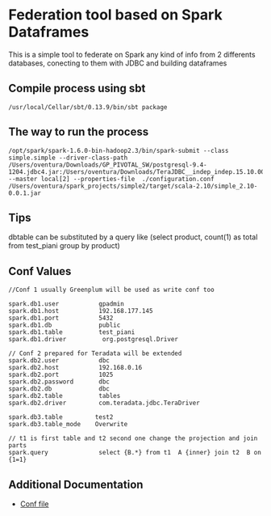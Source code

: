 # Federation tool based on Spark Dataframes
This is a simple tool to federate on Spark any kind of info from 2 differents databases, conecting to them with JDBC and building dataframes

## Compile process using sbt
~~~
/usr/local/Cellar/sbt/0.13.9/bin/sbt package
~~~
## The way to run the process

~~~
/opt/spark/spark-1.6.0-bin-hadoop2.3/bin/spark-submit --class simple.simple --driver-class-path /Users/oventura/Downloads/GP_PIVOTAL_SW/postgresql-9.4-1204.jdbc4.jar:/Users/oventura/Downloads/TeraJDBC__indep_indep.15.10.00.09/tdgssconfig.jar:/Users/oventura/Downloads/TeraJDBC__indep_indep.15.10.00.09/terajdbc4.jar --master local[2] --properties-file  ./configuration.conf /Users/oventura/spark_projects/simple2/target/scala-2.10/simple_2.10-0.0.1.jar
~~~

## Tips

dbtable can be substituted by a query like (select product, count(1) as total from test_piani group by product)

## Conf Values

~~~
//Conf 1 usually Greenplum will be used as write conf too

spark.db1.user           gpadmin
spark.db1.host           192.168.177.145
spark.db1.port           5432
spark.db1.db             public
spark.db1.table          test_piani
spark.db1.driver          org.postgresql.Driver

// Conf 2 prepared for Teradata will be extended
spark.db2.user           dbc
spark.db2.host           192.168.0.16
spark.db2.port           1025
spark.db2.password       dbc
spark.db2.db             dbc
spark.db2.table          tables
spark.db2.driver         com.teradata.jdbc.TeraDriver

spark.db3.table         test2
spark.db3.table_mode    Overwrite

// t1 is first table and t2 second one change the projection and join parts
spark.query              select {B.*} from t1  A {inner} join t2  B on {1=1}
~~~

## Additional Documentation
* [Conf file](configuration.conf)